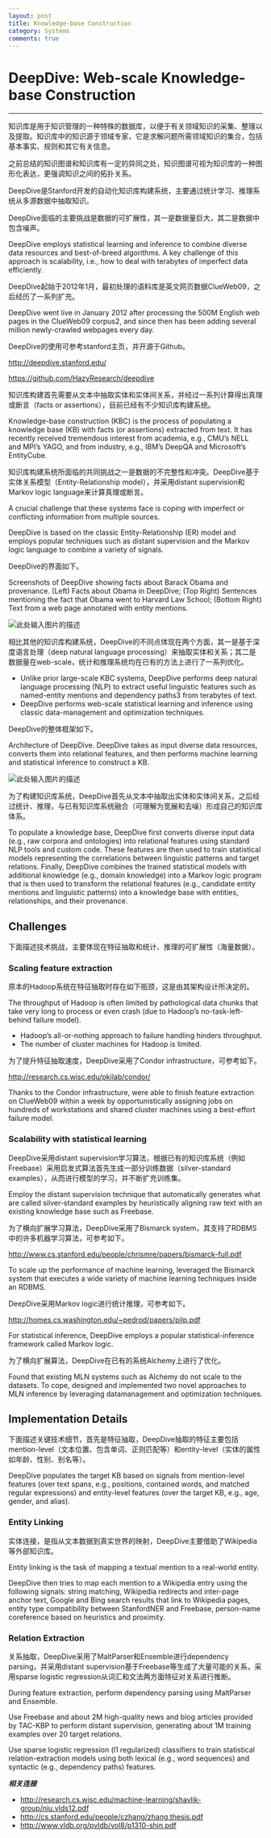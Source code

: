 ```yaml
---
layout: post
title: Knowledge-base Construction
category: Systems
comments: true
---
```


# DeepDive: Web-scale Knowledge-base Construction

------

知识库是用于知识管理的一种特殊的数据库，以便于有关领域知识的采集、整理以及提取。知识库中的知识源于领域专家，它是求解问题所需领域知识的集合，包括基本事实、规则和其它有关信息。

之前总结的知识图谱和知识库有一定的异同之处，知识图谱可视为知识库的一种图形化表达，更强调知识之间的拓扑关系。

DeepDive是Stanford开发的自动化知识库构建系统，主要通过统计学习、推理系统从多源数据中抽取知识。

DeepDive面临的主要挑战是数据的可扩展性，其一是数据量巨大，其二是数据中包含噪声。

DeepDive employs statistical learning and inference to combine diverse data resources and best-of-breed algorithms. A key challenge of this approach is scalability, i.e., how to deal with terabytes of imperfect data efficiently.

DeepDive起始于2012年1月，最初处理的语料库是英文网页数据ClueWeb09，之后经历了一系列扩充。

DeepDive went live in January 2012 after processing the 500M English web pages in the ClueWeb09 corpus2, and since then has been adding several million newly-crawled webpages every day.

DeepDive的使用可参考stanford主页，并开源于Github。

<http://deepdive.stanford.edu/>

<https://github.com/HazyResearch/deepdive>

知识库构建首先需要从文本中抽取实体和实体间关系，并经过一系列计算得出真理或断言（facts or assertions），目前已经有不少知识库构建系统。

Knowledge-base construction (KBC) is the process of populating a knowledge base (KB) with facts (or assertions) extracted from text. It has recently received tremendous interest from academia, e.g., CMU’s NELL and MPI’s YAGO, and from industry, e.g., IBM’s DeepQA and Microsoft’s EntityCube.

知识库构建系统所面临的共同挑战之一是数据的不完整性和冲突。DeepDive基于实体关系模型（Entity-Relationship model），并采用distant supervision和Markov logic language来计算真理或断言。

A crucial challenge that these systems face is coping with imperfect or conflicting information from multiple sources.

DeepDive is based on the classic Entity-Relationship (ER) model and employs popular techniques such as distant supervision and the Markov logic language to combine a variety of signals.

DeepDive的界面如下。

Screenshots of DeepDive showing facts about Barack Obama and provenance. (Left) Facts about Obama in DeepDive; (Top Right) Sentences mentioning the fact that Obama went to Harvard Law School; (Bottom Right) Text from a web page annotated with entity mentions.

![此处输入图片的描述][1]

相比其他的知识库构建系统，DeepDive的不同点体现在两个方面，其一是基于深度语言处理（deep natural language processing）来抽取实体和关系；其二是数据量在web-scale，统计和推理系统均在已有的方法上进行了一系列优化。

 - Unlike prior large-scale KBC systems, DeepDive performs deep natural language processing (NLP) to extract useful linguistic features such as named-entity mentions and dependency paths3 from terabytes of text.
 - DeepDive performs web-scale statistical learning and inference using classic data-management and optimization techniques.

DeepDive的整体框架如下。

Architecture of DeepDive. DeepDive takes as input diverse data resources, converts them into relational features, and then performs machine learning and statistical inference to construct a KB.

![此处输入图片的描述][2]

为了构建知识库系统，DeepDive首先从文本中抽取出实体和实体间关系，之后经过统计、推理，与已有知识库系统融合（可理解为宽展和去噪）形成自己的知识库体系。

To populate a knowledge base, DeepDive first converts diverse input data (e.g., raw corpora and ontologies) into relational features using standard NLP tools and custom code. These features are then used to train statistical models representing the correlations between linguistic patterns and target relations. Finally, DeepDive combines the trained statistical models with additional knowledge (e.g., domain knowledge) into a Markov logic program that is then used to transform the relational features (e.g., candidate entity mentions and linguistic patterns) into a knowledge base with entities, relationships, and their provenance.

## Challenges

下面描述技术挑战，主要体现在特征抽取和统计、推理的可扩展性（海量数据）。

### Scaling feature extraction

原本的Hadoop系统在特征抽取时存在如下瓶颈，这是由其架构设计所决定的。

The throughput of Hadoop is often limited by pathological data chunks that take very long to process or even crash (due to Hadoop’s no-task-left-behind failure model).

 - Hadoop’s all-or-nothing approach to failure handling hinders throughput.
 - The number of cluster machines for Hadoop is limited.

为了提升特征抽取速度，DeepDive采用了Condor infrastructure，可参考如下。

<http://research.cs.wisc.edu/pkilab/condor/>

Thanks to the Condor infrastructure, were able to finish feature extraction on ClueWeb09 within a week by opportunistically assigning jobs on hundreds of workstations and shared cluster machines using a best-effort failure model.

### Scalability with statistical learning

DeepDive采用distant supervision学习算法，根据已有的知识库系统（例如Freebase）采用启发式算法首先生成一部分训练数据（silver-standard examples），从而进行模型的学习，并不断扩充训练集。

Employ the distant supervision technique that automatically generates what are called silver-standard examples by heuristically aligning raw text with an existing knowledge base such as Freebase.

为了横向扩展学习算法，DeepDive采用了Bismarck system，其支持了RDBMS中的许多机器学习算法，可参考如下。

<http://www.cs.stanford.edu/people/chrismre/papers/bismarck-full.pdf>

To scale up the performance of machine learning, leveraged the Bismarck system that executes a wide variety of machine learning techniques inside an RDBMS.

DeepDive采用Markov logic进行统计推理，可参考如下。

<http://homes.cs.washington.edu/~pedrod/papers/pilp.pdf>

For statistical inference, DeepDive employs a popular statistical-inference framework called Markov logic.

为了横向扩展算法，DeepDive在已有的系统Alchemy上进行了优化。

Found that existing MLN systems such as Alchemy do not scale to the datasets. To cope, designed and implemented two novel approaches to MLN inference by leveraging datamanagement and optimization techniques.

## Implementation Details

下面描述关键技术细节，首先是特征抽取，DeepDive抽取的特征主要包括mention-level（文本位置、包含单词、正则匹配等）和entity-level（实体的属性如年龄、性别、别名等）。

DeepDive populates the target KB based on signals from mention-level features (over text spans, e.g., positions, contained words, and matched regular expressions) and entity-level features (over the target KB, e.g., age, gender, and alias).

### Entity Linking

实体连接，是指从文本数据到真实世界的映射，DeepDive主要借助了Wikipedia等外部知识库。

Entity linking is the task of mapping a textual mention to a real-world entity.

DeepDive then tries to map each mention to a Wikipedia entry using the following signals: string matching, Wikipedia redirects and inter-page anchor text, Google and Bing search results that link to Wikipedia pages, entity type compatibility between StanfordNER and Freebase, person-name coreference based on heuristics and proximity.

### Relation Extraction

关系抽取，DeepDive采用了MaltParser和Ensemble进行dependency parsing，并采用distant supervision基于Freebase等生成了大量可能的关系，采用sparse logistic regression从词汇和文法两方面特征对关系进行推断。

During feature extraction, perform dependency parsing using MaltParser and Ensemble.

Use Freebase and about 2M high-quality news and blog articles provided by TAC-KBP to perform distant supervision, generating about 1M training examples over 20 target relations. 

Use sparse logistic regression (l1 regularized) classifiers to train statistical relation-extraction models using both lexical (e.g., word sequences) and syntactic (e.g., dependency paths) features.

***相关连接***

 - http://research.cs.wisc.edu/machine-learning/shavlik-group/niu.vlds12.pdf
 - http://cs.stanford.edu/people/czhang/zhang.thesis.pdf
 - http://www.vldb.org/pvldb/vol8/p1310-shin.pdf

  [1]: https://raw.githubusercontent.com/qiangsiwei/blog/gh-pages/_figures/2016-07-11-knowledge_base_construction/2016-07-11-knowledge_base_construction_1.png
  [2]: https://raw.githubusercontent.com/qiangsiwei/blog/gh-pages/_figures/2016-07-11-knowledge_base_construction/2016-07-11-knowledge_base_construction_2.png
